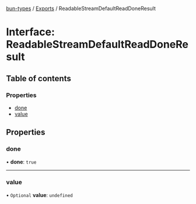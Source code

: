 [bun-types](https://github.com/oven-sh/bun-types/blob/master/api-docs/README.md) / [Exports](https://github.com/oven-sh/bun-types/blob/master/api-docs/modules.md) / ReadableStreamDefaultReadDoneResult

# Interface: ReadableStreamDefaultReadDoneResult

## Table of contents

### Properties

- [done](https://github.com/oven-sh/bun-types/blob/master/api-docs/interfaces/ReadableStreamDefaultReadDoneResult.md#done)
- [value](https://github.com/oven-sh/bun-types/blob/master/api-docs/interfaces/ReadableStreamDefaultReadDoneResult.md#value)

## Properties

### done

• **done**: ``true``

___

### value

• `Optional` **value**: `undefined`
